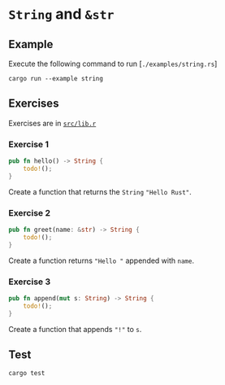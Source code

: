 # `String` and `&str`

## Example

Execute the following command to run [`./examples/string.rs`]

```shell
cargo run --example string
```

## Exercises

Exercises are in [`src/lib.r`](./src/lib.rs)

### Exercise 1

```rust
pub fn hello() -> String {
    todo!();
}
```

Create a function that returns the `String` `"Hello Rust"`.

### Exercise 2

```rust
pub fn greet(name: &str) -> String {
    todo!();
}
```

Create a function returns `"Hello "` appended with `name`.

### Exercise 3

```rust
pub fn append(mut s: String) -> String {
    todo!();
}
```

Create a function that appends `"!"` to `s`.

## Test

```shell
cargo test
```
